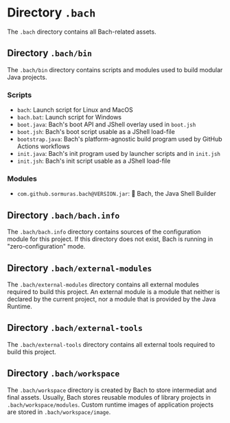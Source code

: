 # Directory `.bach`

The `.bach` directory contains all Bach-related assets.

## Directory `.bach/bin`

The `.bach/bin` directory contains scripts and modules used to build modular Java projects.

### Scripts

- `bach`: Launch script for Linux and MacOS
- `bach.bat`: Launch script for Windows
- `boot.java`: Bach's boot API and JShell overlay used in `boot.jsh`
- `boot.jsh`: Bach's boot script usable as a JShell load-file
- `bootstrap.java`: Bach's platform-agnostic build program used by GitHub Actions workflows
- `init.java`: Bach's init program used by launcher scripts and in `init.jsh`
- `init.jsh`: Bach's init script usable as a JShell load-file

### Modules

- `com.github.sormuras.bach@VERSION.jar`: 🎼 Bach, the Java Shell Builder

## Directory `.bach/bach.info`

The `.bach/bach.info` directory contains sources of the configuration module for this project.
If this directory does not exist, Bach is running in "zero-configuration" mode.

## Directory `.bach/external-modules`

The `.bach/external-modules` directory contains all external modules required to build this project.
An external module is a module that neither is declared by the current project, nor a module that is provided by the Java Runtime.

## Directory `.bach/external-tools`

The `.bach/external-tools` directory contains all external tools required to build this project.

## Directory `.bach/workspace`

The `.bach/workspace` directory is created by Bach to store intermediat and final assets.
Usually, Bach stores reusable modules of library projects in `.bach/workspace/modules`.
Custom runtime images of application projects are stored in `.bach/workspace/image`.
